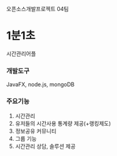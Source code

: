 오픈소스개발프로젝트 04팀

# 1분1초
시간관리어플
### 개발도구
JavaFX, node.js, mongoDB
### 주요기능
1. 시간관리
2. 유저들의 시간사용 통계량 제공(+랭킹제도)
3. 정보공유 커뮤니티
4. 그룹 기능
5. 시간관리 상담, 솔루션 제공
